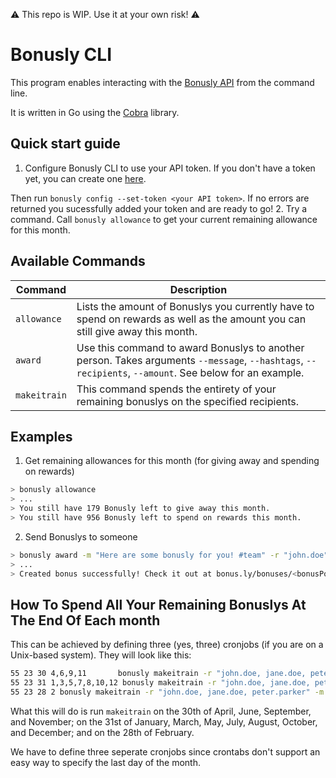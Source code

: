 :warning: This repo is WIP. Use it at your own risk! :warning:

# Bonusly CLI

This program enables interacting with the [Bonusly API](https://help.bonus.ly/en/articles/1258685-getting-started-with-the-bonusly-api) from the command line.

It is written in Go using the [Cobra](https://github.com/spf13/cobra) library.

## Quick start guide

1. Configure Bonusly CLI to use your API token. If you don't have a token yet, you can create one [here](https://bonus.ly/api).

Then run `bonusly config --set-token <your API token>`. If no errors are returned you sucessfully added your token and are ready to go!
2. Try a command. Call `bonusly allowance` to get your current remaining allowance for this month.

## Available Commands

|Command|Description|
|-------|----------|
|`allowance`|Lists the amount of Bonuslys you currently have to spend on rewards as well as the amount you can still give away this month.|
|`award`|Use this command to award Bonuslys to another person. Takes arguments `--message`, `--hashtags`, `--recipients`, `--amount`. See below for an example.|
|`makeitrain`|This command spends the entirety of your remaining bonuslys on the specified recipients.|

## Examples

1. Get remaining allowances for this month (for giving away and spending on rewards) 
```bash
> bonusly allowance
> ...
> You still have 179 Bonusly left to give away this month.
> You still have 956 Bonusly left to spend on rewards this month. 
```
2. Send Bonuslys to someone
```bash
> bonusly award -m "Here are some bonusly for you! #team" -r "john.doe" -g "awesome, cliIsCool" -a 20
> ...
> Created bonus successfully! Check it out at bonus.ly/bonuses/<bonusPostId>
```
## How To Spend All Your Remaining Bonuslys At The End Of Each month

This can be achieved by defining three (yes, three) cronjobs (if you are on a Unix-based system).
They will look like this:
```bash
55 23 30 4,6,9,11       bonusly makeitrain -r "john.doe, jane.doe, peter.parker" -m "You are the best #team"
55 23 31 1,3,5,7,8,10,12 bonusly makeitrain -r "john.doe, jane.doe, peter.parker" -m "You are the best #team"
55 23 28 2 bonusly makeitrain -r "john.doe, jane.doe, peter.parker" -m "You are the best #team"
```
What this will do is run `makeitrain` on the 30th of April, June, September, and November; on the 31st of January, March, May, July, August, October, and December; and on the 28th of February.

We have to define three seperate cronjobs since crontabs don't support an easy way to specify the last day of the month.
